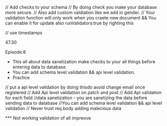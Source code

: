 // Add checks to your schema 
// By doing check you make your database more secure.
// Also add custom valdiation like we add in gender.
// Your validation function will only work when you craete new document 
&& You can enable it for update also  runValidators:true by righting this

// use timestamps 

47.30

Episode:8

- This all about data sanetization make checks to your all things
before entering data to database.
- You can add  schema level validation && api level validation.
- Practice

// put a api level validation by doing thisdo avoid change email once registered
// Add Api level valdiation on patch and post
// Add Api validation for each field
//data sanetization - you are sanetizing the data before sending data to database
//You can add  schema level validation && api level validation
// Never trust req.body adding malecious data

*** Not working validation of all impreove